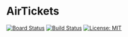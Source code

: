 # AirTickets
[![Board Status](https://dev.azure.com/TheGaBa/4f8cf080-7730-4681-9d64-c9d0ec0cd7ca/b46f3713-9993-4151-b873-1437312cd5e6/_apis/work/boardbadge/32b3519c-8463-49ec-b1ea-1a65cff25d98?columnOptions=1)](https://dev.azure.com/TheGaBa/4f8cf080-7730-4681-9d64-c9d0ec0cd7ca/_boards/board/t/b46f3713-9993-4151-b873-1437312cd5e6/Microsoft.RequirementCategory/)
[![Build Status](https://dev.azure.com/TheGaBa/AirTickets/_apis/build/status/TheGaBa.AirTickets?branchName=master)](https://dev.azure.com/TheGaBa/AirTickets/_build/latest?definitionId=1&branchName=master)
[![License: MIT](https://img.shields.io/badge/License-MIT-green.svg)](https://github.com/TheGaBa/AirTickets/blob/master/LICENSE)

